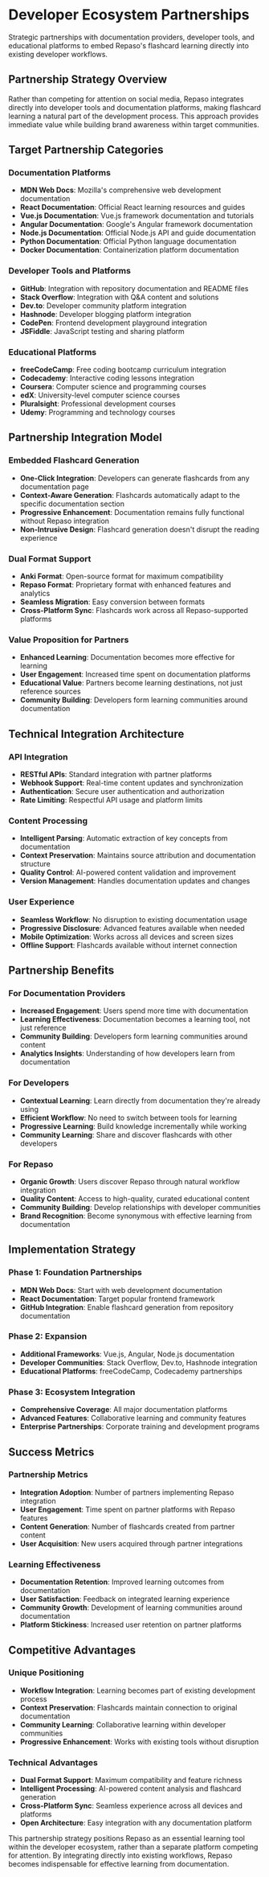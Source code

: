 # Developer Ecosystem Partnerships

Strategic partnerships with documentation providers, developer tools, and educational platforms to embed Repaso's flashcard learning directly into existing developer workflows.

## Partnership Strategy Overview

Rather than competing for attention on social media, Repaso integrates directly into developer tools and documentation platforms, making flashcard learning a natural part of the development process. This approach provides immediate value while building brand awareness within target communities.

## Target Partnership Categories

### Documentation Platforms
- **MDN Web Docs**: Mozilla's comprehensive web development documentation
- **React Documentation**: Official React learning resources and guides
- **Vue.js Documentation**: Vue.js framework documentation and tutorials
- **Angular Documentation**: Google's Angular framework documentation
- **Node.js Documentation**: Official Node.js API and guide documentation
- **Python Documentation**: Official Python language documentation
- **Docker Documentation**: Containerization platform documentation

### Developer Tools and Platforms
- **GitHub**: Integration with repository documentation and README files
- **Stack Overflow**: Integration with Q&A content and solutions
- **Dev.to**: Developer community platform integration
- **Hashnode**: Developer blogging platform integration
- **CodePen**: Frontend development playground integration
- **JSFiddle**: JavaScript testing and sharing platform

### Educational Platforms
- **freeCodeCamp**: Free coding bootcamp curriculum integration
- **Codecademy**: Interactive coding lessons integration
- **Coursera**: Computer science and programming courses
- **edX**: University-level computer science courses
- **Pluralsight**: Professional development courses
- **Udemy**: Programming and technology courses

## Partnership Integration Model

### Embedded Flashcard Generation
- **One-Click Integration**: Developers can generate flashcards from any documentation page
- **Context-Aware Generation**: Flashcards automatically adapt to the specific documentation section
- **Progressive Enhancement**: Documentation remains fully functional without Repaso integration
- **Non-Intrusive Design**: Flashcard generation doesn't disrupt the reading experience

### Dual Format Support
- **Anki Format**: Open-source format for maximum compatibility
- **Repaso Format**: Proprietary format with enhanced features and analytics
- **Seamless Migration**: Easy conversion between formats
- **Cross-Platform Sync**: Flashcards work across all Repaso-supported platforms

### Value Proposition for Partners
- **Enhanced Learning**: Documentation becomes more effective for learning
- **User Engagement**: Increased time spent on documentation platforms
- **Educational Value**: Partners become learning destinations, not just reference sources
- **Community Building**: Developers form learning communities around documentation

## Technical Integration Architecture

### API Integration
- **RESTful APIs**: Standard integration with partner platforms
- **Webhook Support**: Real-time content updates and synchronization
- **Authentication**: Secure user authentication and authorization
- **Rate Limiting**: Respectful API usage and platform limits

### Content Processing
- **Intelligent Parsing**: Automatic extraction of key concepts from documentation
- **Context Preservation**: Maintains source attribution and documentation structure
- **Quality Control**: AI-powered content validation and improvement
- **Version Management**: Handles documentation updates and changes

### User Experience
- **Seamless Workflow**: No disruption to existing documentation usage
- **Progressive Disclosure**: Advanced features available when needed
- **Mobile Optimization**: Works across all devices and screen sizes
- **Offline Support**: Flashcards available without internet connection

## Partnership Benefits

### For Documentation Providers
- **Increased Engagement**: Users spend more time with documentation
- **Learning Effectiveness**: Documentation becomes a learning tool, not just reference
- **Community Building**: Developers form learning communities around content
- **Analytics Insights**: Understanding of how developers learn from documentation

### For Developers
- **Contextual Learning**: Learn directly from documentation they're already using
- **Efficient Workflow**: No need to switch between tools for learning
- **Progressive Learning**: Build knowledge incrementally while working
- **Community Learning**: Share and discover flashcards with other developers

### For Repaso
- **Organic Growth**: Users discover Repaso through natural workflow integration
- **Quality Content**: Access to high-quality, curated educational content
- **Community Building**: Develop relationships with developer communities
- **Brand Recognition**: Become synonymous with effective learning from documentation

## Implementation Strategy

### Phase 1: Foundation Partnerships
- **MDN Web Docs**: Start with web development documentation
- **React Documentation**: Target popular frontend framework
- **GitHub Integration**: Enable flashcard generation from repository documentation

### Phase 2: Expansion
- **Additional Frameworks**: Vue.js, Angular, Node.js documentation
- **Developer Communities**: Stack Overflow, Dev.to, Hashnode integration
- **Educational Platforms**: freeCodeCamp, Codecademy partnerships

### Phase 3: Ecosystem Integration
- **Comprehensive Coverage**: All major documentation platforms
- **Advanced Features**: Collaborative learning and community features
- **Enterprise Partnerships**: Corporate training and development programs

## Success Metrics

### Partnership Metrics
- **Integration Adoption**: Number of partners implementing Repaso integration
- **User Engagement**: Time spent on partner platforms with Repaso features
- **Content Generation**: Number of flashcards created from partner content
- **User Acquisition**: New users acquired through partner integrations

### Learning Effectiveness
- **Documentation Retention**: Improved learning outcomes from documentation
- **User Satisfaction**: Feedback on integrated learning experience
- **Community Growth**: Development of learning communities around documentation
- **Platform Stickiness**: Increased user retention on partner platforms

## Competitive Advantages

### Unique Positioning
- **Workflow Integration**: Learning becomes part of existing development process
- **Context Preservation**: Flashcards maintain connection to original documentation
- **Community Learning**: Collaborative learning within developer communities
- **Progressive Enhancement**: Works with existing tools without disruption

### Technical Advantages
- **Dual Format Support**: Maximum compatibility and feature richness
- **Intelligent Processing**: AI-powered content analysis and flashcard generation
- **Cross-Platform Sync**: Seamless experience across all devices and platforms
- **Open Architecture**: Easy integration with any documentation platform

This partnership strategy positions Repaso as an essential learning tool within the developer ecosystem, rather than a separate platform competing for attention. By integrating directly into existing workflows, Repaso becomes indispensable for effective learning from documentation.
